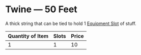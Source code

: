 # Twine — 50 Feet

A thick string that can be tied to hold 1 [Equipment Slot](../../Equipment%20Slot.md) of stuff.

| Quantity of Item |  Slots | Price |
| ---------------- | ------ | ----- |
| 1                | 1      | 10    |
